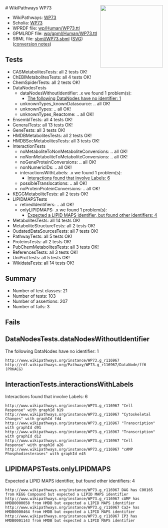 <img style="float: right; width: 200px" src="../logo.png" />
# WikiPathways WP73

* WikiPathways: [WP73](https://identifiers.org/wikipathways:WP73)
* Scholia: [WP73](https://scholia.toolforge.org/wikipathways/WP73)
* WPRDF file: [wp/Human/WP73.ttl](../wp/Human/WP73.ttl)
* GPMLRDF file: [wp/gpml/Human/WP73.ttl](../wp/gpml/Human/WP73.ttl)
* SBML file: [sbml/WP73.sbml](../sbml/WP73.sbml) ([SVG](../sbml/WP73.svg)) ([conversion notes](../sbml/WP73.txt))

## Tests
* CASMetabolitesTests: all 2 tests OK!
* ChEBIMetabolitesTests: all 4 tests OK!
* ChemSpiderTests: all 2 tests OK!
* DataNodesTests
    * dataNodesWithoutIdentifier: .x we found 1 problem(s):
        * [The following DataNodes have no identifier: 1](#d2d32fa0)
    * unknownTypes_knownDatasource: .. all OK!
    * unknownTypes: .. all OK!
    * unknownTypes_Reactome: .. all OK!
* EnsemblTests: all 4 tests OK!
* GeneralTests: all 13 tests OK!
* GeneTests: all 3 tests OK!
* HMDBMetabolitesTests: all 2 tests OK!
* HMDBSecMetabolitesTests: all 3 tests OK!
* InteractionTests
    * noMetaboliteToNonMetaboliteConversions: .. all OK!
    * noNonMetaboliteToMetaboliteConversions: .. all OK!
    * noGeneProteinConversions: .. all OK!
    * nonNumericIDs: .. all OK!
    * interactionsWithLabels: .x we found 1 problem(s):
        * [Interactions found that involve Labels: 6](#630d267d)
    * possibleTranslocations: .. all OK!
    * noProteinProteinConversions: .. all OK!
* KEGGMetaboliteTests: all 2 tests OK!
* LIPIDMAPSTests
    * retiredIdentifiers: .. all OK!
    * onlyLIPIDMAPS: .x we found 1 problem(s):
        * [Expected a LIPID MAPS identifier, but found other identifiers: 4](#48cc60bb)
* MetabolitesTests: all 14 tests OK!
* MetaboliteStructureTests: all 2 tests OK!
* OudatedDataSourcesTests: all 7 tests OK!
* PathwayTests: all 5 tests OK!
* ProteinsTests: all 2 tests OK!
* PubChemMetabolitesTests: all 3 tests OK!
* ReferencesTests: all 3 tests OK!
* UniProtTests: all 5 tests OK!
* WikidataTests: all 14 tests OK!


## Summary

* Number of test classes: 21
* Number of tests: 103
* Number of assertions: 207
* Number of fails: 3

## Fails

<a name="d2d32fa0" />

## DataNodesTests.dataNodesWithoutIdentifier

The following DataNodes have no identifier: 1
```
http://www.wikipathways.org/instance/WP73.g_r116967 http://rdf.wikipathways.org/Pathway/WP73.g_r116967/DataNode/ff6 (PRKACG)
```

<a name="630d267d" />

## InteractionTests.interactionsWithLabels

Interactions found that involve Labels: 6
```
http://www.wikipathways.org/instance/WP73.g_r116967 "Cell
Response" with graphId b19
http://www.wikipathways.org/instance/WP73.g_r116967 "Cytoskeletal
Changes" with graphId fd4
http://www.wikipathways.org/instance/WP73.g_r116967 "Transcription" with graphId d91
http://www.wikipathways.org/instance/WP73.g_r116967 "Transcription" with graphId d12
http://www.wikipathways.org/instance/WP73.g_r116967 "Cell
Response" with graphId a26
http://www.wikipathways.org/instance/WP73.g_r116967 "cAMP
Phosphodiesterases" with graphId e45
```

<a name="48cc60bb" />

## LIPIDMAPSTests.onlyLIPIDMAPS

Expected a LIPID MAPS identifier, but found other identifiers: 4
```
http://www.wikipathways.org/instance/WP73.g_r116967 DAG has C00165 from KEGG Compound but expected a LIPID MAPS identifier
http://www.wikipathways.org/instance/WP73.g_r116967 cAMP has HMDB0000058 from HMDB but expected a LIPID MAPS identifier
http://www.wikipathways.org/instance/WP73.g_r116967 Ca2+ has HMDB0000464 from HMDB but expected a LIPID MAPS identifier
http://www.wikipathways.org/instance/WP73.g_r116967 IP3 has HMDB0001143 from HMDB but expected a LIPID MAPS identifier
```

